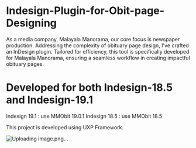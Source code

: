 # Indesign-Plugin-for-Obit-page-Designing
As a media company, Malayala Manorama, our core focus is newspaper production. Addressing the complexity of obituary page design, I've crafted an InDesign plugin. Tailored for efficiency, this tool is specifically developed for Malayala Manorama, ensuring a seamless workflow in creating impactful obituary pages.
# Developed for both Indesign-18.5 and Indesign-19.1
Indesign 19.1 : use MMObit 19.0.1
Indesign 18.5 : use MMObit 18.5

This project is developed using UXP Framework.


![Uploading image.png…]()
